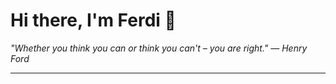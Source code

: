 <h1>Hi there, I'm Ferdi 👋</h1>

<p><em>
  "Whether you think you can or think you can't – you are right." — Henry Ford
</em></p>

---

